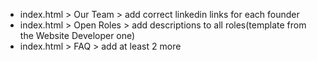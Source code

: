 - index.html > Our Team > add correct linkedin links for each founder
- index.html > Open Roles > add descriptions to all roles(template from the Website Developer one)
- index.html > FAQ > add at least 2 more
